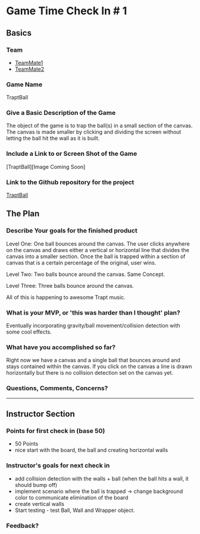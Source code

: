 # Game Time Check In # 1

## Basics

### Team
- [TeamMate1](https://github.com/martensonbj)
- [TeamMate2](https://github.com/SteveOscar)

### Game Name

TraptBall

### Give a Basic Description of the Game

The object of the game is to trap the ball(s) in a small section of the canvas. The canvas is made smaller by clicking and dividing the screen without letting the ball hit the wall as it is built.

### Include a Link to or Screen Shot of the Game

[TraptBall][Image Coming Soon]

### Link to the Github repository for the project
[TraptBall](https://github.com/SteveOscar/game_time)

## The Plan

### Describe Your goals for the finished product

Level One: One ball bounces around the canvas. The user clicks anywhere on the canvas and draws either a vertical or horizontal line that divides the canvas into a smaller section. Once the ball is trapped within a section of canvas that is a certain percentage of the original, user wins.

Level Two: Two balls bounce around the canvas. Same Concept.

Level Three: Three balls bounce around the canvas.

All of this is happening to awesome Trapt music.

### What is your MVP, or 'this was harder than I thought' plan?

Eventually incorporating gravity/ball movement/collision detection with some cool effects.

### What have you accomplished so far?

Right now we have a canvas and a single ball that bounces around and stays contained within the canvas. If you click on the canvas a line is drawn horizontally but there is no collision detection set on the canvas yet.

### Questions, Comments, Concerns?

-----

## Instructor Section

### Points for first check in (base 50)
  * 50 Points
  * nice start with the board, the ball and creating horizontal walls

### Instructor's goals for next check in
  * add collision detection with the walls + ball (when the ball hits a wall, it should bump off)
  * implement scenario where the ball is trapped -> change background color to communicate elimination of the board
  * create vertical walls
  * Start testing - test Ball, Wall and Wrapper object.

### Feedback?
